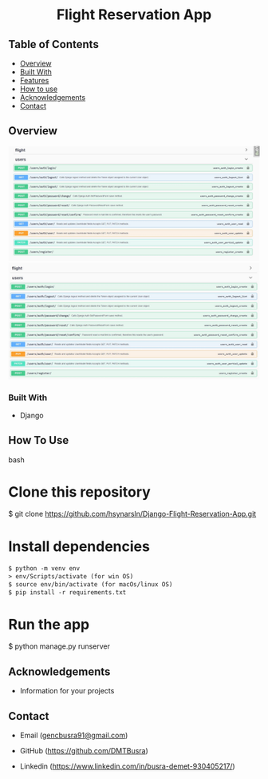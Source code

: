 <h1 align="center">Flight Reservation App</h1>



<!-- TABLE OF CONTENTS -->

## Table of Contents

- [Overview](#overview)
- [Built With](#built-with)
- [Features](#features)
- [How to use](#how-to-use)
- [Acknowledgements](#acknowledgements)
- [Contact](#contact)

<!-- OVERVIEW -->

## Overview

![screenshot](swagger.JPG)
![screenshot](swaggeruser.JPG)

### Built With

<!-- This section should list any major frameworks that you built your project using. Here are a few examples.-->

- Django

## How To Use





bash
# Clone this repository
$ git clone https://github.com/hsynarsln/Django-Flight-Reservation-App.git

# Install dependencies
    $ python -m venv env
    > env/Scripts/activate (for win OS)
    $ source env/bin/activate (for macOs/linux OS)
    $ pip install -r requirements.txt

# Run the app
$ python manage.py runserver


## Acknowledgements

- Information for your projects

## Contact

- Email (gencbusra91@gmail.com)
- GitHub (https://github.com/DMTBusra)

- Linkedin (https://www.linkedin.com/in/busra-demet-930405217/)